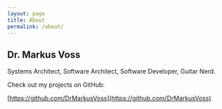 ```yaml
---
layout: page
title: About
permalink: /about/
---
```


## Dr. Markus Voss
Systems Architect, Software Architect, Software Developer, Guitar Nerd.

Check out my projects on GitHub:

[https://github.com/DrMarkusVoss](https://github.com/DrMarkusVoss)

